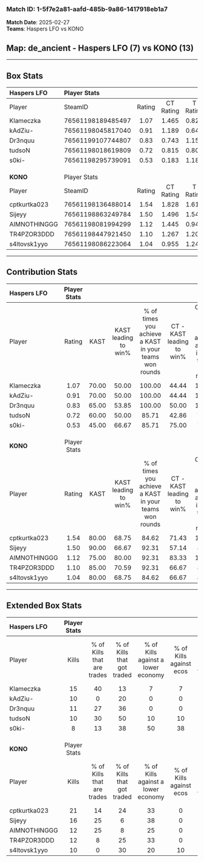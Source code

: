 ### Match ID: 1-5f7e2a81-aafd-485b-9a86-1417918eb1a7  
**Match Date**: 2025-02-27  
**Teams**: Haspers LFO vs KONO  

## **Map**: de_ancient - Haspers LFO (7) vs KONO (13)  
---  

## Box Stats  

| **Haspers LFO** | Player Stats      |        |           |          |       |      |       |         |        |      |     |
| :- | :- | :-: | :-: | :-: | :-: | :-: | :-: | :-: | :-: | :-: | :-: |
| Player          | SteamID           | Rating | CT Rating | T Rating | KAST  | ADR  | Kills | Assists | Deaths | K/D  | HS% |
| Klameczka       | 76561198189485497 |  1.07  |   1.465   |  0.829   | 70.00 | 86.9 |  15   |    5    |   17   | 0.88 | 73  |
| kAdZiu-         | 76561198045817040 |  0.91  |   1.189   |  0.646   | 70.00 | 60.3 |  10   |    2    |   11   | 0.91 | 70  |
| Dr3nquu         | 76561199107744807 |  0.83  |   0.743   |  1.155   | 65.00 | 57.7 |  11   |    1    |   14   | 0.79 | 90  |
| tudsoN          | 76561198018619809 |  0.72  |   0.815   |  0.804   | 60.00 | 55.5 |  10   |    3    |   15   | 0.67 | 50  |
| s0ki-           | 76561198295739091 |  0.53  |   0.183   |  1.181   | 45.00 | 54.2 |   8   |    4    |   15   | 0.53 | 50  |
|                 |                   |        |           |          |       |      |       |         |        |      |     |
|                 |                   |        |           |          |       |      |       |         |        |      |     |
|                 |                   |        |           |          |       |      |       |         |        |      |     |
| **KONO**        | Player Stats      |        |           |          |       |      |       |         |        |      |     |
| Player          | SteamID           | Rating | CT Rating | T Rating | KAST  | ADR  | Kills | Assists | Deaths | K/D  | HS% |
| cptkurtka023    | 76561198136488014 |  1.54  |   1.828   |  1.616   | 80.00 | 99.4 |  21   |    3    |   13   | 1.62 | 66  |
| Sijeyy          | 76561198863249784 |  1.50  |   1.496   |  1.541   | 90.00 | 90.9 |  16   |    7    |   9    | 1.78 | 50  |
| AIMNOTHINGGG    | 76561198081994299 |  1.12  |   1.445   |  0.947   | 75.00 | 59.8 |  12   |    2    |   8    | 1.50 | 58  |
| TR4PZOR3DDD     | 76561198447921450 |  1.10  |   1.267   |  1.206   | 85.00 | 75.0 |  12   |    6    |   14   | 0.86 | 66  |
| s4ltovsk1yyo    | 76561198086223064 |  1.04  |   0.955   |  1.243   | 80.00 | 70.5 |  10   |    7    |   11   | 0.91 | 70  |
---  

## Contribution Stats  

| **Haspers LFO** | Player Stats |       |                      |                                                        |                           |                                                             |                          |                                                            |
| :- | :-: | :-: | :-: | :-: | :-: | :-: | :-: | :-: |
| Player          |    Rating    | KAST  | KAST leading to win% | % of times you achieve a KAST in your teams won rounds | CT - KAST leading to win% | CT - % of times you achieve a KAST in your teams won rounds | T - KAST leading to win% | T - % of times you achieve a KAST in your teams won rounds |
| Klameczka       |     1.07     | 70.00 |        50.00         |                         100.00                         |           44.44           |                           100.00                            |          60.00           |                           100.00                           |
| kAdZiu-         |     0.91     | 70.00 |        50.00         |                         100.00                         |           44.44           |                           100.00                            |          60.00           |                           100.00                           |
| Dr3nquu         |     0.83     | 65.00 |        53.85         |                         100.00                         |           50.00           |                           100.00                            |          60.00           |                           100.00                           |
| tudsoN          |     0.72     | 60.00 |        50.00         |                         85.71                          |           42.86           |                            75.00                            |          60.00           |                           100.00                           |
| s0ki-           |     0.53     | 45.00 |        66.67         |                         85.71                          |           75.00           |                            75.00                            |          60.00           |                           100.00                           |
|                 |              |       |                      |                                                        |                           |                                                             |                          |                                                            |
|                 |              |       |                      |                                                        |                           |                                                             |                          |                                                            |
|                 |              |       |                      |                                                        |                           |                                                             |                          |                                                            |
| **KONO**        | Player Stats |       |                      |                                                        |                           |                                                             |                          |                                                            |
| Player          |    Rating    | KAST  | KAST leading to win% | % of times you achieve a KAST in your teams won rounds | CT - KAST leading to win% | CT - % of times you achieve a KAST in your teams won rounds | T - KAST leading to win% | T - % of times you achieve a KAST in your teams won rounds |
| cptkurtka023    |     1.54     | 80.00 |        68.75         |                         84.62                          |           71.43           |                           100.00                            |          66.67           |                           75.00                            |
| Sijeyy          |     1.50     | 90.00 |        66.67         |                         92.31                          |           57.14           |                            80.00                            |          72.73           |                           100.00                           |
| AIMNOTHINGGG    |     1.12     | 75.00 |        80.00         |                         92.31                          |           83.33           |                           100.00                            |          77.78           |                           87.50                            |
| TR4PZOR3DDD     |     1.10     | 85.00 |        70.59         |                         92.31                          |           66.67           |                            80.00                            |          72.73           |                           100.00                           |
| s4ltovsk1yyo    |     1.04     | 80.00 |        68.75         |                         84.62                          |           66.67           |                            80.00                            |          70.00           |                           87.50                            |
---  

## Extended Box Stats  

| **Haspers LFO** | Player Stats |                            |                            |                                    |                         |                              |                                 |        |                             |                                     |                          |                               |                            |
| :- | :-: | :-: | :-: | :-: | :-: | :-: | :-: | :-: | :-: | :-: | :-: | :-: | :-: |
| Player          |    Kills     | % of Kills that are trades | % of Kills that got traded | % of Kills against a lower economy | % of Kills against ecos | % of Kills that are flawless | % of Kills that are close duels | Deaths | % of Deaths that get traded | % of Deaths against a lower economy | % of Deaths against ecos | % of Deaths that are flawless | % of Deaths that are close |
| Klameczka       |      15      |             40             |             13             |                 7                  |            7            |              73              |                7                |   17   |             12              |                 12                  |            6             |              59               |             6              |
| kAdZiu-         |      10      |             0              |             20             |                 0                  |            0            |              70              |                0                |   11   |             27              |                  9                  |            0             |              73               |             9              |
| Dr3nquu         |      11      |             27             |             36             |                 0                  |            0            |              82              |                9                |   14   |             21              |                  7                  |            0             |              71               |             0              |
| tudsoN          |      10      |             30             |             50             |                 10                 |           10            |              80              |               10                |   15   |             20              |                 13                  |            0             |              73               |             0              |
| s0ki-           |      8       |             13             |             38             |                 50                 |           38            |              50              |                0                |   15   |             13              |                  7                  |            7             |              73               |             7              |
|                 |              |                            |                            |                                    |                         |                              |                                 |        |                             |                                     |                          |                               |                            |
|                 |              |                            |                            |                                    |                         |                              |                                 |        |                             |                                     |                          |                               |                            |
|                 |              |                            |                            |                                    |                         |                              |                                 |        |                             |                                     |                          |                               |                            |
| **KONO**        | Player Stats |                            |                            |                                    |                         |                              |                                 |        |                             |                                     |                          |                               |                            |
| Player          |    Kills     | % of Kills that are trades | % of Kills that got traded | % of Kills against a lower economy | % of Kills against ecos | % of Kills that are flawless | % of Kills that are close duels | Deaths | % of Deaths that get traded | % of Deaths against a lower economy | % of Deaths against ecos | % of Deaths that are flawless | % of Deaths that are close |
| cptkurtka023    |      21      |             14             |             24             |                 33                 |            0            |              62              |                5                |   13   |             46              |                 23                  |            8             |              54               |             8              |
| Sijeyy          |      16      |             25             |             6              |                 38                 |            0            |              69              |                0                |   9    |             11              |                 22                  |            0             |              67               |             11             |
| AIMNOTHINGGG    |      12      |             25             |             8              |                 25                 |            0            |              58              |                8                |   8    |             13              |                 13                  |            0             |              63               |             0              |
| TR4PZOR3DDD     |      12      |             8              |             25             |                 33                 |            0            |              75              |                8                |   14   |             36              |                 21                  |            0             |              86               |             7              |
| s4ltovsk1yyo    |      10      |             0              |             30             |                 20                 |           10            |              80              |                0                |   11   |             27              |                 36                  |            0             |              73               |             0              |
